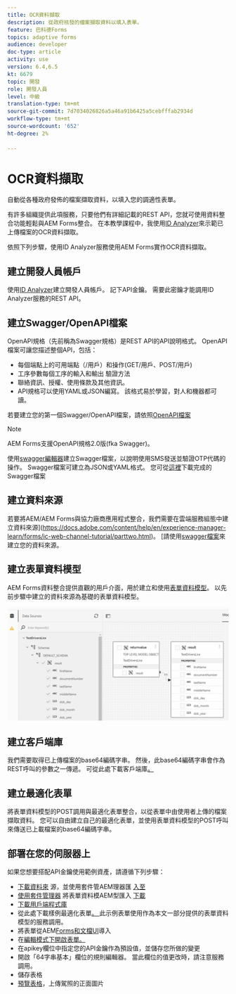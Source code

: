 ```yaml
---
title: OCR資料擷取
description: 從政府核發的檔案擷取資料以填入表單。
feature: 巴科德Forms
topics: adaptive forms
audience: developer
doc-type: article
activity: use
version: 6.4,6.5
kt: 6679
topic: 開發
role: 開發人員
level: 中級
translation-type: tm+mt
source-git-commit: 7d7034026826a5a46a91b6425a5cebfffab2934d
workflow-type: tm+mt
source-wordcount: '652'
ht-degree: 2%

---
```




# OCR資料擷取

自動從各種政府發佈的檔案擷取資料，以填入您的調適性表單。

有許多組織提供此項服務，只要他們有詳細記載的REST API，您就可使用資料整合功能輕鬆與AEM Forms整合。 在本教學課程中，我使用[ID Analyzer](https://www.idanalyzer.com/)來示範已上傳檔案的OCR資料擷取。

依照下列步驟，使用ID Analyzer服務使用AEM Forms實作OCR資料擷取。

## 建立開發人員帳戶

使用[ID Analyzer](https://portal.idanalyzer.com/signin.html)建立開發人員帳戶。 記下API金鑰。 需要此密鑰才能調用ID Analyzer服務的REST API。

## 建立Swagger/OpenAPI檔案

OpenAPI規格（先前稱為Swagger規格）是REST API的API說明格式。 OpenAPI檔案可讓您描述整個API，包括：

* 每個端點上的可用端點（/用戶）和操作(GET/用戶、POST/用戶)
* 工序參數每個工序的輸入和輸出
驗證方法
* 聯絡資訊、授權、使用條款及其他資訊。
* API規格可以使用YAML或JSON編寫。 該格式易於學習，對人和機器都可讀。

若要建立您的第一個Swagger/OpenAPI檔案，請依照[OpenAPI檔案](https://swagger.io/docs/specification/2-0/basic-structure/)

>[!NOTE]
> AEM Forms支援OpenAPI規格2.0版(fka Swagger)。

使用[swagger編輯器](https://editor.swagger.io/)建立Swagger檔案，以說明使用SMS發送並驗證OTP代碼的操作。 Swagger檔案可建立為JSON或YAML格式。 您可從[這裡](assets/drivers-license-swagger.zip)下載完成的Swagger檔案

## 建立資料來源

若要將AEM/AEM Forms與協力廠商應用程式整合，我們需要在雲端服務組態中建立資料來源](https://docs.adobe.com/content/help/en/experience-manager-learn/forms/ic-web-channel-tutorial/parttwo.html)。 [請使用[swagger檔案](assets/drivers-license-swagger.zip)來建立您的資料來源。

## 建立表單資料模型

AEM Forms資料整合提供直觀的用戶介面，用於建立和使用[表單資料模型](https://docs.adobe.com/content/help/en/experience-manager-65/forms/form-data-model/create-form-data-models.html)。 以先前步驟中建立的資料來源為基礎的表單資料模型。

![fdm](assets/test-dl-fdm.PNG)

## 建立客戶端庫

我們需要取得已上傳檔案的base64編碼字串。 然後，此base64編碼字串會作為REST呼叫的參數之一傳遞。
可從此處下載客戶端庫[。](assets/drivers-license-client-lib.zip)

## 建立最適化表單

將表單資料模型的POST調用與最適化表單整合，以從表單中由使用者上傳的檔案擷取資料。 您可以自由建立自己的最適化表單，並使用表單資料模型的POST呼叫來傳送已上載檔案的base64編碼字串。

## 部署在您的伺服器上

如果您想要搭配API金鑰使用範例資產，請遵循下列步驟：

* [下載資料來](assets/drivers-license-source.zip) 源，並使用套件管AEM理器匯 [入至](http://localhost:4502/crx/packmgr/index.jsp)
* [使用套件管理器](assets/drivers-license-fdm.zip) 將表單資料模AEM型匯入 [下載](http://localhost:4502/crx/packmgr/index.jsp)
* [下載用戶端程式庫](assets/drivers-license-client-lib.zip)
* 從此處下載樣例最適化表單[。 ](assets/adaptive-form-dl.zip)此示例表單使用作為本文一部分提供的表單資料模型的服務調用。
* 將表單從AEM[Forms和文檔UI](http://localhost:4502/aem/forms.html/content/dam/formsanddocuments)導入
* 在[編輯模式下開啟表單。](http://localhost:4502/editor.html/content/forms/af/driverslicenseandpassport.html)
* 在apikey欄位中指定您的API金鑰作為預設值，並儲存您所做的變更
* 開啟「64字串基本」欄位的規則編輯器。 當此欄位的值更改時，請注意服務調用。
* 儲存表格
* [預覽表格](http://localhost:4502/content/dam/formsanddocuments/driverslicenseandpassport/jcr:content?wcmmode=disabled)，上傳駕照的正面圖片


